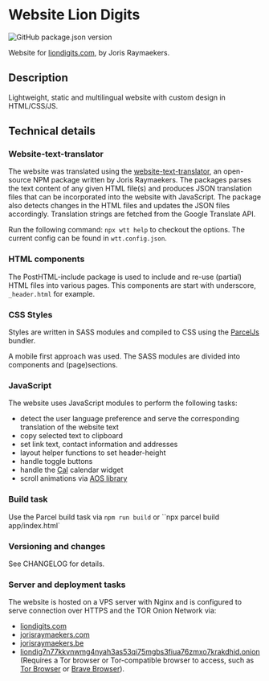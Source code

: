 # Website Lion Digits

![GitHub package.json version](https://img.shields.io/github/package-json/v/jorishr/liondigits)

Website for [liondigits.com](https://liondigits.com), by Joris Raymaekers.

## Description

Lightweight, static and multilingual website with custom design in HTML/CSS/JS.

## Technical details

### Website-text-translator

The website was translated using the [website-text-translator](https://www.npmjs.com/package/website-text-translator), an open-source NPM package written by Joris Raymaekers. The packages parses the text content of any given HTML file(s) and produces JSON translation files that can be incorporated into the website with JavaScript. The package also detects changes in the HTML files and updates the JSON files accordingly. Translation strings are fetched from the Google Translate API.

Run the following command: `npx wtt help` to checkout the options. The current config can be found in `wtt.config.json`.

### HTML components

The PostHTML-include package is used to include and re-use (partial) HTML files into various pages. This components are start with underscore, `_header.html` for example.

### CSS Styles

Styles are written in SASS modules and compiled to CSS using the [ParcelJs](https://parceljs.org/) bundler.

A mobile first approach was used. The SASS modules are divided into components and (page)sections.

### JavaScript

The website uses JavaScript modules to perform the following tasks:

- detect the user language preference and serve the corresponding translation of the website text
- copy selected text to clipboard
- set link text, contact information and addresses
- layout helper functions to set header-height
- handle toggle buttons
- handle the [Cal](https://cal.com/) calendar widget
- scroll animations via [AOS library](https://michalsnik.github.io/aos/)

### Build task

Use the Parcel build task via `npm run build` or ``npx parcel build app/index.html`

### Versioning and changes

See CHANGELOG for details.

### Server and deployment tasks

The website is hosted on a VPS server with Nginx and is configured to serve connection over HTTPS and the TOR Onion Network via:

- [liondigits.com](https://liondigits.com)
- [jorisraymaekers.com](jorisraymaekers.com)
- [jorisraymaekers.be](jorisraymaekers.com)
- [liondig7n77kkvnwmg4nyah3as53qi75mgbs3fiua76zmxo7krakdhid.onion](http://liondig7n77kkvnwmg4nyah3as53qi75mgbs3fiua76zmxo7krakdhid.onion) (Requires a Tor browser or Tor-compatible browser to access, such as [Tor Browser](https://www.torproject.org/download/) or [Brave Browser](https://brave.com/)).
